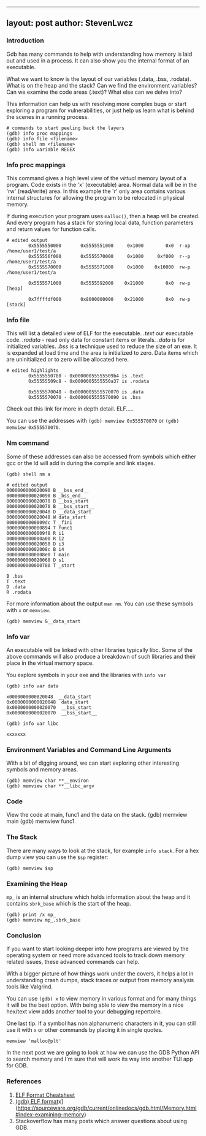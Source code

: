 
---
layout: post
author: StevenLwcz
---
### Introduction

Gdb has many commands to help with understanding how memory is laid out and used in a process. It can also show you the internal format of an executable.

What we want to know is the layout of our variables (.data, .bss, .rodata). What is on the heap and the stack? Can we find the environment variables? Can we examine the code areas (.text)? What else can we delve into?

This information can help us with resolving more complex bugs or start exploring a program for vulnerabilities, or just help us learn what is behind the scenes in a running process.
 
```
# commands to start peeling back the layers
(gdb) info proc mappings
(gdb) info file <filename>
(gdb) shell nm <filename>
(gdb) info variable REGEX
```

### Info proc mappings

This command gives a high level view of the *virtual* memory layout of a program. Code exists in the 'x' (executable) area. Normal data will be in the 'rw' (read/write) area. In this example the 'r' only area contains various internal structures for allowing the program to be relocated in physical memory.

If during execution your program uses `malloc()`, then a heap will be created. And every program has a stack for storing local data, function parameters and return values for function calls.

```
# edited output
        0x5555550000       0x5555551000     0x1000        0x0  r-xp   /home/user1/test/a
        0x555556f000       0x5555570000     0x1000     0xf000  r--p   /home/user1/test/a
        0x5555570000       0x5555571000     0x1000    0x10000  rw-p   /home/user1/test/a

        0x5555571000       0x5555592000    0x21000        0x0  rw-p   [heap]

        0x7ffffdf000       0x8000000000    0x21000        0x0  rw-p   [stack]
```

### Info file

This will list a detailed view of ELF for the executable. *.text* our executable code. *.rodata* - read only data for constant items or literals. *.data* is for initialized variables. *.bss* is a technique used to reduce the size of an exe. It is expanded at load time and the area is initialized to zero. Data items which are uninitialized or to zero will be allocated here.


```
# edited highlights
        0x5555550780 - 0x00000055555509b4 is .text
        0x55555509c8 - 0x0000005555550a37 is .rodata

        0x5555570048 - 0x0000005555570070 is .data
        0x5555570070 - 0x0000005555570090 is .bss
```

Check out this link for more in depth detail. ELF.....

You can use the addresses with  `(gdb) memview 0x555570070` or `(gdb) memview 0x555570070`.

### Nm command

Some of these addresses can also be accessed from symbols which either gcc or the ld will add in during the compile and link stages.

```
(gdb) shell nm a

# edited output
0000000000020090 B __bss_end__
0000000000020090 B _bss_end__
0000000000020070 B __bss_start
0000000000020070 B __bss_start__
0000000000020048 D __data_start
0000000000020048 W data_start
00000000000009dc T _fini
0000000000000894 T func1
00000000000009f8 R i1
0000000000000a00 R i2
0000000000020058 D i3
000000000002008c B i4
00000000000008e0 T main
0000000000020068 D s1
0000000000000780 T _start
```

```
B .bss
T .text
D .data
R .rodata
```

For more information about the output `man nm`. You can use these symbols with `x` or `memview`.

```
(gdb) memview &__data_start
```

### Info var

An executable will be linked with other libraries typically libc. Some of the above commands will also produce a breakdown of such libraries and their place in the virtual memory space.

You explore symbols in your exe and the libraries with  `info var`

```
(gdb) info var data

x0000000000020048  __data_start
0x0000000000020048  data_start
0x0000000000020070  __bss_start
0x0000000000020070  __bss_start__
```

```
(gdb) info var libc

xxxxxxx
```

### Environment Variables and Command Line Arguments

With a bit of digging around, we can start exploring other interesting symbols and memory areas.

```
(gdb) memview char **__environ
(gdb) memview char **__libc_argv
```

### Code

View the code at main, func1 and the data on the stack.
(gdb) memview main
(gdb) memview func1

### The Stack

There are many ways to look at the stack, for example `info stack`. For a hex dump view you can use the `$sp` register:

```
(gdb) memview $sp
```

### Examining the Heap

`mp_` is an internal structure which holds information about the heap and it contains `sbrk_base` which is the start of the heap.

```
(gdb) print /x mp_
(gdb) memview mp_.sbrk_base
```

### Conclusion

If you want to start looking deeper into how programs are viewed by the operating system or need more advanced tools to track down memory related issues, these advanced commands can help.

With a bigger picture of how things work under the covers, it helps a lot in understanding crash dumps, stack traces or output from memory analysis tools like Valgrind.

You can use `(gdb) x` to view memory in various format and for many things it will be the best option. With being able to view the memory in a nice hex/text view adds another tool to your debugging repertoire.

One last tip. If a symbol has non alphanumeric characters in it, you can still use it with `x` or other commands by placing it in single quotes.

```
memview 'malloc@plt'
```

In the next post we are going to look at how we can use the GDB Python API to search memory and I'm sure that will work its way into another TUI app for GDB.

### References

1. [ELF Format Cheatsheet](https://gist.github.com/x0nu11byt3/bcb35c3de461e5fb66173071a2379779)
2. [(gdb) ELF format]()x](https://sourceware.org/gdb/current/onlinedocs/gdb.html/Memory.html#index-examining-memory)
3. Stackoverflow has many posts which answer questions about using GDB.


